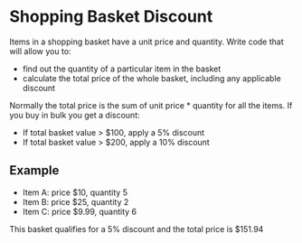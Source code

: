 # Shopping Basket Discount

Items in a shopping basket have a unit price and quantity. Write code that will allow you to:

- find out the quantity of a particular item in the basket 
- calculate the total price of the whole basket, including any
applicable discount 

Normally the total price is the sum of unit price * quantity for all the items. If you buy in bulk
you get a discount:

- If total basket value > $100, apply a 5% discount
- If total basket value > $200, apply a 10% discount

## Example

- Item A: price $10, quantity 5
- Item B: price $25, quantity 2
- Item C: price $9.99, quantity 6

This basket qualifies for a 5% discount and the total price is $151.94